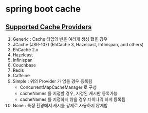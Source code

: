 # spring boot cache

## [Supported Cache Providers](https://docs.spring.io/spring-boot/docs/current/reference/html/features.html#features.caching.provider)
1. Generic : Cache 타입의 빈을 여러개 생성 했을 경우
2. JCache (JSR-107) (EhCache 3, Hazelcast, Infinispan, and others)
3. EhCache 2.x
4. Hazelcast
5. Infinispan
6. Couchbase
7. Redis
8. Caffeine
9. Simple : 위의 Provider 가 없을 경우 등록됨
   - ConcurrentMapCacheManager 로 구성
   - cacheNames 를 지정할 경우, 지정된 캐시만 등록가능
   - cacheNames 를 지정하지 않을 경우 다이나믹 하게 등록됨
10. None : 특정 환경에서 캐시를 강제로 사용하지 않게함